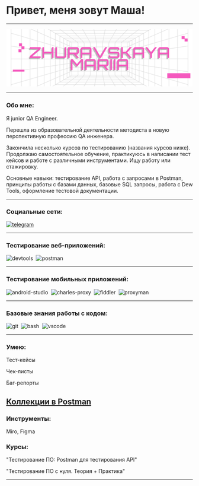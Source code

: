 # Привет, меня зовут Маша!

---
![Header](https://github.com/zhuravskayamasha/zhuravskayamasha/blob/main/assets/Untitled%20(3).png)

---
### Обо мне:
Я junior QA Engineer.

Перешла из образовательной деятельности методиста в новую перспективную профессию QA инженера. 

Закончила несколько курсов по тестированию (названия курсов ниже). Продолжаю самостоятельное обучение, практикуюсь в написании тест кейсов и работе с различными инструментами. Ищу работу или стажировку.

Основные навыки: тестирование API, работа с запросами в Postman, принципы работы с базами данных, базовые SQL запросы, работа с Dew Tools, оформление тестовой документации.


---
### Социальные сети:

  <div id="badges">
    <a href="https://t.me/zhuravskayamasha" target="_blank">
      <img src="https://cdn-icons-png.flaticon.com/512/2111/2111646.png" width="40" height="40" alt="telegram" />
    </a>
  </div>

---
### Тестирование веб-приложений:
<div>
  <img src="https://d33wubrfki0l68.cloudfront.net/38b5c953a4667366685d55db55d057c86db1fc54/a0fdc/static/acae6b24d940347661ca901ea07f47c1/chrome-dev-logo-icon.png" title="devtools" alt="devtools" width="40" height="40"/>&nbsp
  <img src="https://seeklogo.com/images/P/postman-logo-0087CA0D15-seeklogo.com.png" title="postman" alt="postman" width="40" height="40"/>&nbsp
</div>

---
### Тестирование мобильных приложений:
<div>
  <img src="https://cdn.jsdelivr.net/gh/devicons/devicon/icons/androidstudio/androidstudio-original.svg" title="android-studio" alt="android-studio" width="40" height="40"/>&nbsp
  <img src="https://cdn.icon-icons.com/icons2/3053/PNG/512/charles_proxy_macos_bigsur_icon_190302.png" title="charles-proxy" alt="charles-proxy" width="40" height="40"/>&nbsp
  <img src="https://www.megaleechers.com/storage/Fiddler-Everywhere-Icon.png" title="fiddler" alt="fiddler" width="40" height="40"/>&nbsp
  <img src="https://pbs.twimg.com/profile_images/1589614420766126080/slAIVDtr_400x400.jpg" title="proxyman" alt="proxyman" width="40" height="40"/>&nbsp
</div>


---
### Базовые знания работы с кодом:

<div>
  <img src="https://cdn.jsdelivr.net/gh/devicons/devicon/icons/git/git-original.svg" title="git" alt="git" width="40" height="40"/>&nbsp
  <img src="https://upload.wikimedia.org/wikipedia/commons/thumb/4/4b/Bash_Logo_Colored.svg/1024px-Bash_Logo_Colored.svg.png?20180723054350" title="bash" alt="bash" width="40" height="40"/>&nbsp
  <img src="https://cdn.jsdelivr.net/gh/devicons/devicon/icons/vscode/vscode-original.svg" title="vscode" alt="vscode" width="40" height="40"/>&nbsp
  
</div>

---
### Умею:
Тест-кейсы 

Чек-листы

Баг-репорты

[Коллекции в Postman](https://www.postman.com/cryosat-geologist-47891944/workspace/postman-for-beginners)
---

### Инструменты:
Miro, Figma

### Курсы:
"Тестирование ПО: Postman для тестирования API" 

"Тестирование ПО с нуля. Теория + Практика"

---